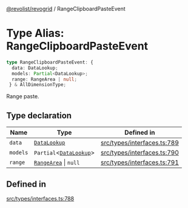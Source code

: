 [@revolist/revogrid](README.md) / RangeClipboardPasteEvent

# Type Alias: RangeClipboardPasteEvent

```ts
type RangeClipboardPasteEvent: {
  data: DataLookup;
  models: Partial<DataLookup>;
  range: RangeArea | null;
 } & AllDimensionType;
```

Range paste.

## Type declaration

| Name | Type | Defined in |
| ------ | ------ | ------ |
| `data` | [`DataLookup`](TypeAlias.DataLookup.md) | [src/types/interfaces.ts:789](https://github.com/revolist/revogrid/blob/0bf9217987a0038bc73b1aec64e1a3314302e790/src/types/interfaces.ts#L789) |
| `models` | `Partial`\<[`DataLookup`](TypeAlias.DataLookup.md)\> | [src/types/interfaces.ts:790](https://github.com/revolist/revogrid/blob/0bf9217987a0038bc73b1aec64e1a3314302e790/src/types/interfaces.ts#L790) |
| `range` | [`RangeArea`](TypeAlias.RangeArea.md) \| `null` | [src/types/interfaces.ts:791](https://github.com/revolist/revogrid/blob/0bf9217987a0038bc73b1aec64e1a3314302e790/src/types/interfaces.ts#L791) |

## Defined in

[src/types/interfaces.ts:788](https://github.com/revolist/revogrid/blob/0bf9217987a0038bc73b1aec64e1a3314302e790/src/types/interfaces.ts#L788)
